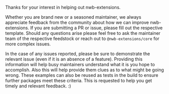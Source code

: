 Thanks for your interest in helping out nwb-extensions.

Whether you are brand new or a seasoned maintainer, we always appreciate
feedback from the community about how we can improve nwb-extensions. If you
are submitting a PR or issue, please fill out the respective template. Should
any questions arise please feel free to ask the maintainer team of the
respective feedstock or reach out to `@nwb-extensions/core` for more complex
issues.

In the case of any issues reported, please be sure to demonstrate the relevant
issue (even if it is an absence of a feature). Providing this information will
help busy maintainers understand what it is you hope to accomplish. Also this
will help provide them clues as to what might be going wrong. These examples
can also be reused as tests in the build to ensure further packages meet these
criteria. This is requested to help you get timely and relevant feedback. :)
